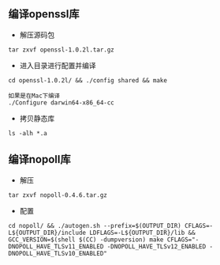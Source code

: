 ## 编译openssl库

* 解压源码包
```
tar zxvf openssl-1.0.2l.tar.gz
```

* 进入目录进行配置并编译
```
cd openssl-1.0.2l/ && ./config shared && make

如果是在Mac下编译
./Configure darwin64-x86_64-cc

```
* 拷贝静态库
```
ls -alh *.a
```

## 编译nopoll库

* 解压
```
tar zxvf nopoll-0.4.6.tar.gz
```

* 配置
```
cd nopoll/ && ./autogen.sh --prefix=$(OUTPUT_DIR) CFLAGS=-L${OUTPUT_DIR}/include LDFLAGS=-L${OUTPUT_DIR}/lib && GCC_VERSION=$(shell $(CC) -dumpversion) make CFLAGS="-DNOPOLL_HAVE_TLSv11_ENABLED -DNOPOLL_HAVE_TLSv12_ENABLED -DNOPOLL_HAVE_TLSv10_ENABLED" 
```
